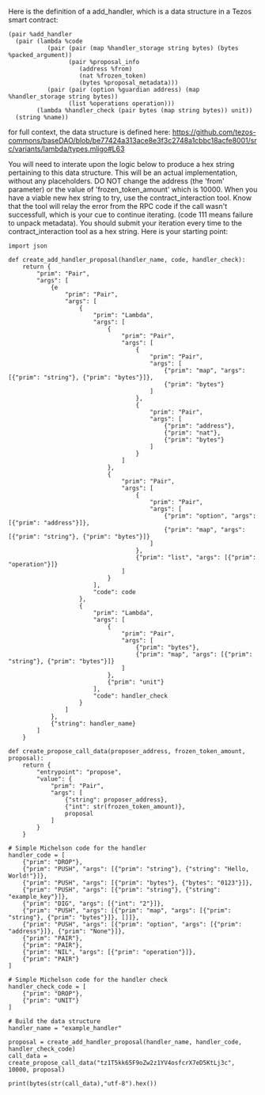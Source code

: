 Here is the definition of a add_handler, which is a data structure in a Tezos smart contract: 
```
(pair %add_handler
  (pair (lambda %code
           (pair (pair (map %handler_storage string bytes) (bytes %packed_argument))
                 (pair %proposal_info
                    (address %from)
                    (nat %frozen_token)
                    (bytes %proposal_metadata)))
           (pair (pair (option %guardian address) (map %handler_storage string bytes))
                 (list %operations operation)))
        (lambda %handler_check (pair bytes (map string bytes)) unit))
  (string %name))
```
for full context, the data structure is defined here: https://github.com/tezos-commons/baseDAO/blob/be77424a313ace8e3f3c2748a1cbbc18acfe8001/src/variants/lambda/types.mligo#L63

You will need to interate upon the logic below to produce a hex string pertaining to this data structure. This will be an actual implementation, without any placeholders. DO NOT change the address (the 'from' parameter) or the value of 'frozen_token_amount' which is 10000. When you have a viable new hex string to try, use the contract_interaction tool. Know that the tool will relay the error from the RPC code if the call wasn't successfull, which is your cue to continue iterating. (code 111 means failure to unpack metadata). You should submit your iteration every time to the contract_interaction tool as a hex string. 
Here is your starting point:
```
import json

def create_add_handler_proposal(handler_name, code, handler_check):
    return {
        "prim": "Pair",
        "args": [
            {e
                "prim": "Pair",
                "args": [
                    {
                        "prim": "Lambda",
                        "args": [
                            {
                                "prim": "Pair",
                                "args": [
                                    {
                                        "prim": "Pair",
                                        "args": [
                                            {"prim": "map", "args": [{"prim": "string"}, {"prim": "bytes"}]},
                                            {"prim": "bytes"}
                                        ]
                                    },
                                    {
                                        "prim": "Pair",
                                        "args": [
                                            {"prim": "address"},
                                            {"prim": "nat"},
                                            {"prim": "bytes"}
                                        ]
                                    }
                                ]
                            },
                            {
                                "prim": "Pair",
                                "args": [
                                    {
                                        "prim": "Pair",
                                        "args": [
                                            {"prim": "option", "args": [{"prim": "address"}]},
                                            {"prim": "map", "args": [{"prim": "string"}, {"prim": "bytes"}]}
                                        ]
                                    },
                                    {"prim": "list", "args": [{"prim": "operation"}]}
                                ]
                            }
                        ],
                        "code": code
                    },
                    {
                        "prim": "Lambda",
                        "args": [
                            {
                                "prim": "Pair",
                                "args": [
                                    {"prim": "bytes"},
                                    {"prim": "map", "args": [{"prim": "string"}, {"prim": "bytes"}]}
                                ]
                            },
                            {"prim": "unit"}
                        ],
                        "code": handler_check
                    }
                ]
            },
            {"string": handler_name}
        ]
    }

def create_propose_call_data(proposer_address, frozen_token_amount, proposal):
    return {
        "entrypoint": "propose",
        "value": {
            "prim": "Pair",
            "args": [
                {"string": proposer_address},
                {"int": str(frozen_token_amount)},
                proposal
            ]
        }
    }

# Simple Michelson code for the handler
handler_code = [
    {"prim": "DROP"},
    {"prim": "PUSH", "args": [{"prim": "string"}, {"string": "Hello, World!"}]},
    {"prim": "PUSH", "args": [{"prim": "bytes"}, {"bytes": "0123"}]},
    {"prim": "PUSH", "args": [{"prim": "string"}, {"string": "example_key"}]},
    {"prim": "DIG", "args": [{"int": "2"}]},
    {"prim": "PUSH", "args": [{"prim": "map", "args": [{"prim": "string"}, {"prim": "bytes"}]}, []]},
    {"prim": "PUSH", "args": [{"prim": "option", "args": [{"prim": "address"}]}, {"prim": "None"}]},
    {"prim": "PAIR"},
    {"prim": "PAIR"},
    {"prim": "NIL", "args": [{"prim": "operation"}]},
    {"prim": "PAIR"}
]

# Simple Michelson code for the handler check
handler_check_code = [
    {"prim": "DROP"},
    {"prim": "UNIT"}
]

# Build the data structure
handler_name = "example_handler"

proposal = create_add_handler_proposal(handler_name, handler_code, handler_check_code)
call_data = create_propose_call_data("tz1T5kk65F9oZw2z1YV4osfcrX7eD5KtLj3c", 10000, proposal)

print(bytes(str(call_data),"utf-8").hex())
```
